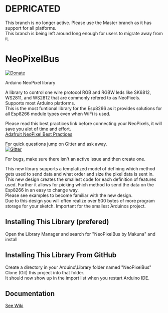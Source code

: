 # DEPRICATED
This branch is no longer active.  Please use the Master branch as it has support for all platforms.  
This branch is being left around long enough for users to migrate away from it.

# NeoPixelBus

[![Donate](http://img.shields.io/paypal/donate.png?color=yellow)](https://www.paypal.com/cgi-bin/webscr?cmd=_s-xclick&hosted_button_id=6AA97KE54UJR4)

Arduino NeoPixel library

A library to control one wire protocol RGB and RGBW leds like SK6812, WS2811, and WS2812 that are commonly refered to as NeoPixels.  
Supports most Arduino platforms.  
This is the most funtional library for the Esp8266 as it provides solutions for all Esp8266 module types even when WiFi is used.

Please read this best practices link before connecting your NeoPixels, it will save you alot of time and effort.  
[Adafruit NeoPixel Best Practices](https://learn.adafruit.com/adafruit-neopixel-uberguide/best-practices)

For quick questions jump on Gitter and ask away.  
[![Gitter](https://badges.gitter.im/Join%20Chat.svg)](https://gitter.im/Makuna/NeoPixelBus?utm_source=badge&utm_medium=badge&utm_campaign=pr-badge)

For bugs, make sure there isn't an active issue and then create one.

This new library supports a templatized model of defining which method gets used to send data and what order and size the pixel data is sent in.  This new design creates the smallest code for each definition of features used.  Further it allows for picking which method to send the data on the Esp8266 in an easy to change way.  
Please see examples to become familiar with the new design.  
Due to this design you will often realize over 500 bytes of more program storage for your sketch.  Important for the smallest Arduinos project.  


## Installing This Library (prefered)
Open the Library Manager and search for "NeoPixelBus by Makuna" and install

## Installing This Library From GitHub
Create a directory in your Arduino\Library folder named "NeoPixelBus"
Clone (Git) this project into that folder.  
It should now show up in the import list when you restart Arduino IDE.

## Documentation
[See Wiki](https://github.com/Makuna/NeoPixelBus/wiki)



